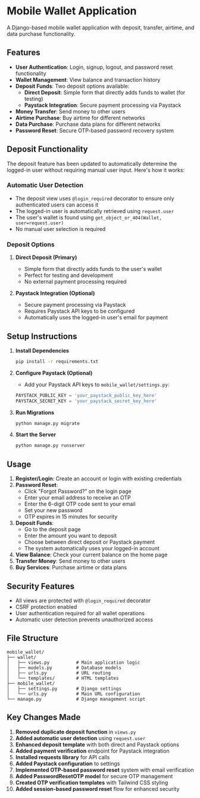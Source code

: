 # Mobile Wallet Application

A Django-based mobile wallet application with deposit, transfer, airtime, and data purchase functionality.

## Features

- **User Authentication**: Login, signup, logout, and password reset functionality
- **Wallet Management**: View balance and transaction history
- **Deposit Funds**: Two deposit options available:
  - **Direct Deposit**: Simple form that directly adds funds to wallet (for testing)
  - **Paystack Integration**: Secure payment processing via Paystack
- **Money Transfer**: Send money to other users
- **Airtime Purchase**: Buy airtime for different networks
- **Data Purchase**: Purchase data plans for different networks
- **Password Reset**: Secure OTP-based password recovery system

## Deposit Functionality

The deposit feature has been updated to automatically determine the logged-in user without requiring manual user input. Here's how it works:

### Automatic User Detection
- The deposit view uses `@login_required` decorator to ensure only authenticated users can access it
- The logged-in user is automatically retrieved using `request.user`
- The user's wallet is found using `get_object_or_404(Wallet, user=request.user)`
- No manual user selection is required

### Deposit Options

1. **Direct Deposit (Primary)**
   - Simple form that directly adds funds to the user's wallet
   - Perfect for testing and development
   - No external payment processing required

2. **Paystack Integration (Optional)**
   - Secure payment processing via Paystack
   - Requires Paystack API keys to be configured
   - Automatically uses the logged-in user's email for payment

## Setup Instructions

1. **Install Dependencies**
   ```bash
   pip install -r requirements.txt
   ```

2. **Configure Paystack (Optional)**
   - Add your Paystack API keys to `mobile_wallet/settings.py`:
   ```python
   PAYSTACK_PUBLIC_KEY = 'your_paystack_public_key_here'
   PAYSTACK_SECRET_KEY = 'your_paystack_secret_key_here'
   ```

3. **Run Migrations**
   ```bash
   python manage.py migrate
   ```

4. **Start the Server**
   ```bash
   python manage.py runserver
   ```

## Usage

1. **Register/Login**: Create an account or login with existing credentials
2. **Password Reset**: 
   - Click "Forgot Password?" on the login page
   - Enter your email address to receive an OTP
   - Enter the 6-digit OTP code sent to your email
   - Set your new password
   - OTP expires in 15 minutes for security
3. **Deposit Funds**: 
   - Go to the deposit page
   - Enter the amount you want to deposit
   - Choose between direct deposit or Paystack payment
   - The system automatically uses your logged-in account
4. **View Balance**: Check your current balance on the home page
5. **Transfer Money**: Send money to other users
6. **Buy Services**: Purchase airtime or data plans

## Security Features

- All views are protected with `@login_required` decorator
- CSRF protection enabled
- User authentication required for all wallet operations
- Automatic user detection prevents unauthorized access

## File Structure

```
mobile_wallet/
├── wallet/
│   ├── views.py          # Main application logic
│   ├── models.py         # Database models
│   ├── urls.py           # URL routing
│   └── templates/        # HTML templates
├── mobile_wallet/
│   ├── settings.py       # Django settings
│   └── urls.py           # Main URL configuration
└── manage.py             # Django management script
```

## Key Changes Made

1. **Removed duplicate deposit function** in `views.py`
2. **Added automatic user detection** using `request.user`
3. **Enhanced deposit template** with both direct and Paystack options
4. **Added payment verification** endpoint for Paystack integration
5. **Installed requests library** for API calls
6. **Added Paystack configuration** to settings
7. **Implemented OTP-based password reset** system with email verification
8. **Added PasswordResetOTP model** for secure OTP management
9. **Created OTP verification templates** with Tailwind CSS styling
10. **Added session-based password reset** flow for enhanced security 
